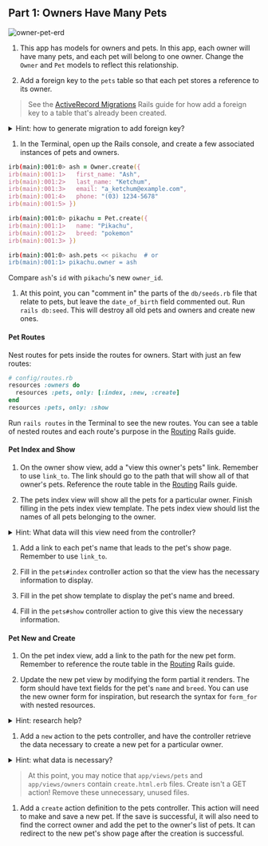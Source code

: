 ## Part 1: Owners Have Many Pets

![owner-pet-erd](https://cloud.githubownercontent.com/assets/3254910/22278438/6dd48c66-e278-11e6-8ed6-d24af148672b.png)

1. This app has models for owners and pets. In this app, each owner will have many pets, and each pet will belong to one owner. Change the `Owner` and `Pet` models to reflect this relationship.

1. Add a foreign key to the `pets` table so that each pet stores a reference to its owner.

  > See the [ActiveRecord Migrations](http://guides.rubyonrails.org/active_record_migrations.html) Rails guide for how add a foreign key to a table that's already been created.

  <details>
    <summary>Hint: how to generate migration to add foreign key?</summary>
    The example from the docs adds a owner foreign key to a products table, by running `bin/rails generate migration AddownerRefToProducts owner:references`, but you can also use something like `rails g migration AddownerRefToProducts owner:belongs_to`.  Just replace the example models with the names this app needs!
  </details>

1. In the Terminal, open up the Rails console, and create a few associated instances of pets and owners.

  ```zsh
  irb(main):001:0> ash = Owner.create({
  irb(main):001:1>   first_name: "Ash",
  irb(main):001:2>   last_name: "Ketchum",
  irb(main):001:3>   email: "a_ketchum@example.com",
  irb(main):001:4>   phone: "(03) 1234-5678"
  irb(main):001:5> })
  ```

  ```zsh
  irb(main):001:0> pikachu = Pet.create({
  irb(main):001:1>   name: "Pikachu",
  irb(main):001:2>   breed: "pokemon"
  irb(main):001:3> })
  ```

  ```zsh
  irb(main):001:0> ash.pets << pikachu  # or
  irb(main):001:1> pikachu.owner = ash
  ```

  Compare `ash`'s `id` with `pikachu`'s new `owner_id`.


1. At this point, you can "comment in" the parts of the `db/seeds.rb` file that relate to pets, but leave the `date_of_birth` field commented out.  Run `rails db:seed`. This will destroy all old pets and owners and create new ones.


#### Pet Routes

Nest routes for pets inside the routes for owners. Start with just an few routes:

  ```ruby
  # config/routes.rb
  resources :owners do
    resources :pets, only: [:index, :new, :create]
  end
  resources :pets, only: :show
  ```

  Run `rails routes` in the Terminal to see the new routes. You can see a table of nested routes and each route's purpose in the [Routing](http://guides.rubyonrails.org/routing.html#nested-resources) Rails guide.

#### Pet Index and Show

1. On the owner show view, add a "view this owner's pets" link. Remember to use `link_to`. The link should go to the path that will show all of that owner's pets. Reference the route table in the [Routing](http://guides.rubyonrails.org/routing.html#nested-resources) Rails guide.

1. The pets index view will show all the pets for a particular owner. Finish filling in the pets index view template. The pets index view should list the names of all pets belonging to the owner.  

  <details>
    <summary>Hint: What data will this view need from the controller?</summary>
    Since we're looking for the pets from a single owner, the view will need to know which owner to use (`@owner`). If you have your model relationship set up correctly, an owner's pets are simply `@owner.pets`.
  </details>

1. Add a link to each pet's name that leads to the pet's show page.  Remember to use `link_to`.

1. Fill in the `pets#index` controller action so that the view has the necessary information to display.

1. Fill in the pet show template to display the pet's name and breed.

1. Fill in the `pets#show` controller action to give this view the necessary information.

#### Pet New and Create

1. On the pet index view, add a link to the path for the new pet form. Remember to reference the route table in the [Routing](http://guides.rubyonrails.org/routing.html#nested-resources) Rails guide.

1. Update the new pet view by modifying the form partial it renders. The form should have text fields for the pet's `name` and `breed`. You can use the new owner form for inspiration, but research the syntax for `form_for` with nested resources.

  <details>
    <summary>Hint: research help?</summary>
    The top google result for "form_for nested resource" is a StackOverflow question, and the top answer has the necessary syntax.  Take a look at [the answer](http://stackoverflow.com/a/4611932).
  </details>

1. Add a `new` action to the pets controller, and have the controller retrieve the data necessary to create a new pet for a particular owner.

  <details>
    <summary>Hint: what data is necessary?</summary>
    Like with most `new` actions, you'll want a dummy new pet (`Pet.new`) to send through to the `form_for` helper. Since this pet is being added to a particular owner, you'll also need to use that owner's information.
  </details>

  > At this point, you may notice that `app/views/pets` and `app/views/owners` contain `create.html.erb` files. Create isn't a GET action! Remove these unnecessary, unused files.

1. Add a `create` action definition to the pets controller.  This action will need to make and save a new pet. If the save is successful, it will also need to find the correct owner and add the pet to the owner's list of pets.  It can redirect to the new pet's show page after the creation is successful.

